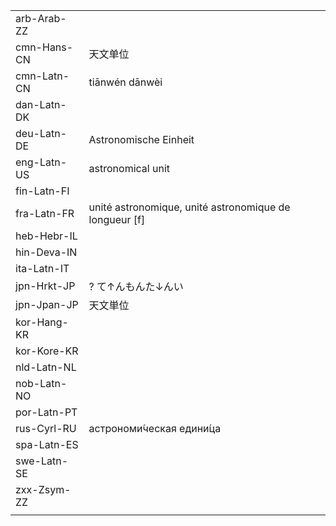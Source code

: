 | | | |
|-|-|-|
| arb-Arab-ZZ |  |  |
| cmn-Hans-CN | 天文单位 |  |
| cmn-Latn-CN | tiānwén dānwèi |  |
| dan-Latn-DK |  |  |
| deu-Latn-DE | Astronomische Einheit |  |
| eng-Latn-US | astronomical unit |  |
| fin-Latn-FI |  |  |
| fra-Latn-FR | unité astronomique, unité astronomique de longueur [f] |  |
| heb-Hebr-IL |  |  |
| hin-Deva-IN |  |  |
| ita-Latn-IT |  |  |
| jpn-Hrkt-JP | ? て↑んもんた↓んい |  |
| jpn-Jpan-JP | 天文単位 |  |
| kor-Hang-KR |  |  |
| kor-Kore-KR |  |  |
| nld-Latn-NL |  |  |
| nob-Latn-NO |  |  |
| por-Latn-PT |  |  |
| rus-Cyrl-RU | астрономи́ческая едини́ца |  |
| spa-Latn-ES |  |  |
| swe-Latn-SE |  |  |
| zxx-Zsym-ZZ |  |  |
|  |  |  |
